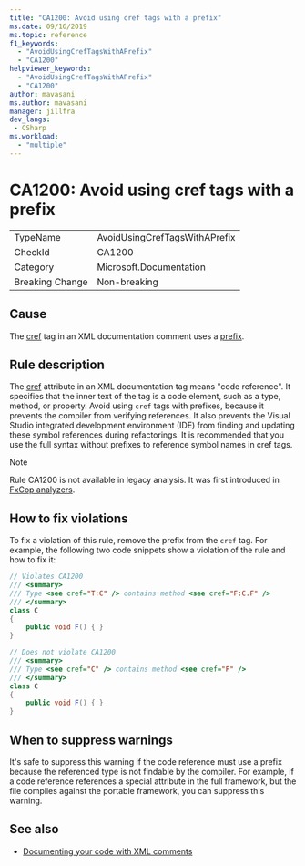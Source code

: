 ```yaml
---
title: "CA1200: Avoid using cref tags with a prefix"
ms.date: 09/16/2019
ms.topic: reference
f1_keywords:
  - "AvoidUsingCrefTagsWithAPrefix"
  - "CA1200"
helpviewer_keywords:
  - "AvoidUsingCrefTagsWithAPrefix"
  - "CA1200"
author: mavasani
ms.author: mavasani
manager: jillfra
dev_langs:
 - CSharp
ms.workload:
  - "multiple"
---
```

# CA1200: Avoid using cref tags with a prefix

|||
|-|-|
|TypeName|AvoidUsingCrefTagsWithAPrefix|
|CheckId|CA1200|
|Category|Microsoft.Documentation|
|Breaking Change|Non-breaking|

## Cause

The [cref](https://docs.microsoft.com/dotnet/csharp/programming-guide/xmldoc/cref-attribute) tag in an XML documentation comment uses a [prefix](https://docs.microsoft.com/dotnet/csharp/programming-guide/xmldoc/processing-the-xml-file).

## Rule description

The [cref](https://docs.microsoft.com/dotnet/csharp/programming-guide/xmldoc/cref-attribute) attribute in an XML documentation tag means "code reference". It specifies that the inner text of the tag is a code element, such as a type, method, or property. Avoid using `cref` tags with prefixes, because it prevents the compiler from verifying references. It also prevents the Visual Studio integrated development environment (IDE) from finding and updating these symbol references during refactorings. It is recommended that you use the full syntax without prefixes to reference symbol names in cref tags.

> [!NOTE]
> Rule CA1200 is not available in legacy analysis. It was first introduced in [FxCop analyzers](https://www.nuget.org/packages/Microsoft.CodeAnalysis.FxCopAnalyzers).

## How to fix violations

To fix a violation of this rule, remove the prefix from the `cref` tag. For example, the following two code snippets show a violation of the rule and how to fix it:

```csharp
// Violates CA1200
/// <summary>
/// Type <see cref="T:C" /> contains method <see cref="F:C.F" />
/// </summary>
class C
{
    public void F() { }
}
```

```csharp
// Does not violate CA1200
/// <summary>
/// Type <see cref="C" /> contains method <see cref="F" />
/// </summary>
class C
{
    public void F() { }
}
```

## When to suppress warnings

It's safe to suppress this warning if the code reference must use a prefix because the referenced type is not findable by the compiler. For example, if a code reference references a special attribute in the full framework, but the file compiles against the portable framework, you can suppress this warning.

## See also

- [Documenting your code with XML comments](https://docs.microsoft.com/dotnet/csharp/codedoc)
